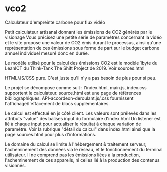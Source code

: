 # vco2
Calculateur d'empreinte carbone pour flux vidéo

Petit calculateur artisanal donnant les émissions de CO2 générés par le visionage 
Vous précisez une petite série de paramètres concernant la vidéo et le site propose une valeur de CO2 émis durant le processus, ainsi qu'une représentation de ces émissions sous forme de part sur le budget carbone annuel individuel mesuré donc en durée.

Le modèle utilisé pour le calcul des émissions CO2 est le modèle 1byte du LeanICT du Think-Tank The Shift Project de 2019. Voir sources.html

HTML/JS/CSS pure. C'est juste qu'il n'y a pas besoin de plus pour si peu.

Le projet se décompose comme suit :
l'index.html, main.js, index.css supportent le calculateur.
source.html est une page de références bibliographiques.
API-accordeon-deroulant.js/.css fournissent l'affichage/l'effacement de blocs supplémentaires.

Le calcul est effectué en js côté client. Les valeurs sont prélevés dans les attributs "value" des balises input du formulaire d'index.html
Un listener est lié à chaque input pour actualiser le résultat à chaque variation de paramètre.
Voir la rubrique "détail du calcul" dans index.html ainsi que la page sources.html pour plus d'informations.

Le domaine du calcul se limite à l'hébergement & traitement serveur, l'acheminement des données via le réseau, et le fonctionnement du terminal utilisateur.
Il ne comprend pas les émissions liées à la production, l'acheminement de ces appareils, ni celles lié à la production des contenus visionnés.
